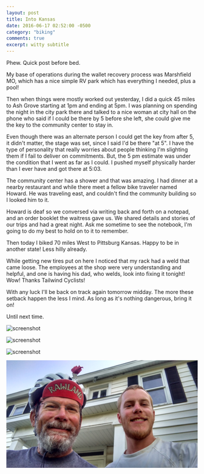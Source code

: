 ```yaml
---
layout: post
title: Into Kansas
date: 2016-06-17 02:52:00 -0500
category: "biking"
comments: true
excerpt: witty subtitle
---
```


Phew. Quick post before bed.

My base of operations during the wallet recovery process was Marshfield MO, which has a nice simple RV park which has everything I needed, plus a pool!

Then when things were mostly worked out yesterday, I did a quick 45 miles to Ash Grove starting at 1pm and ending at 5pm. I was planning on spending the night in the city park there and talked to a nice woman at city hall on the phone who said if I could be there by 5 before she left, she could give me the key to the community center to stay in.

Even though there was an alternate person I could get the key from after 5, it didn't matter, the stage was set, since I said I'd be there "at 5". I have the type of personality that really worries about people thinking I'm slighting them if I fail to deliver on commitments. But, the 5 pm estimate was under the condition that I went as far as I could. I pushed myself physically harder than I ever have and got there at 5:03.

The community center has a shower and that was amazing. I had dinner at a nearby restaurant and while there meet a fellow bike traveler named Howard. He was traveling east, and couldn't find the community building so I looked him to it.

Howard is deaf so we conversed via writing back and forth on a notepad, and an order booklet the waitress gave us. We shared details and stories of our trips and had a great night. Ask me sometime to see the notebook, I'm going to do my best to hold on to it to remember.

Then today I biked 70 miles West to Pittsburg Kansas. Happy to be in another state! Less hilly already.

While getting new tires put on here I noticed that my rack had a weld that came loose. The employees at the shop were very understanding and helpful, and one is having his dad, who welds, look into fixing it tonight! Wow! Thanks Tailwind Cyclists!

With any luck I'll be back on track again tomorrow midday. The more these setback happen the less I mind. As long as it's nothing dangerous, bring it on!

Until next time.

![screenshot](https://raw.githubusercontent.com/glenlovett/glenlovett.github.io/master/assets/IMG_20160614_210121404.jpg)

![screenshot](https://raw.githubusercontent.com/glenlovett/glenlovett.github.io/master/assets/IMG_20160616_154552626.jpg)

![screenshot](https://raw.githubusercontent.com/glenlovett/glenlovett.github.io/master/assets/IMG_20160616_155244438.jpg)

![screenshot](https://raw.githubusercontent.com/glenlovett/glenlovett.github.io/master/assets/IMG_20160617_082409161_HDR.jpg)
